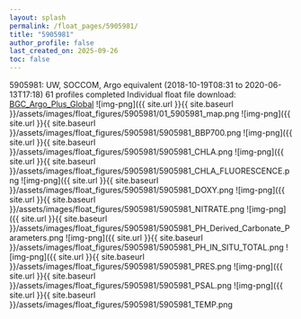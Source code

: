 ```yaml
---
layout: splash
permalink: /float_pages/5905981/
title: "5905981"
author_profile: false
last_created_on: 2025-09-26
toc: false
---
```

 
5905981: UW, SOCCOM, Argo equivalent (2018-10-19T08:31 to 2020-06-13T17:18)
61 profiles completed
Individual float file download: [BGC_Argo_Plus_Global](https://ftp.soest.hawaii.edu/bgc_argo_plus/Individual_Floats/outliers_removed/5905981_Sprof_processed.nc)
![img-png]({{ site.url }}{{ site.baseurl }}/assets/images/float_figures/5905981/01_5905981_map.png
![img-png]({{ site.url }}{{ site.baseurl }}/assets/images/float_figures/5905981/5905981_BBP700.png
![img-png]({{ site.url }}{{ site.baseurl }}/assets/images/float_figures/5905981/5905981_CHLA.png
![img-png]({{ site.url }}{{ site.baseurl }}/assets/images/float_figures/5905981/5905981_CHLA_FLUORESCENCE.png
![img-png]({{ site.url }}{{ site.baseurl }}/assets/images/float_figures/5905981/5905981_DOXY.png
![img-png]({{ site.url }}{{ site.baseurl }}/assets/images/float_figures/5905981/5905981_NITRATE.png
![img-png]({{ site.url }}{{ site.baseurl }}/assets/images/float_figures/5905981/5905981_PH_Derived_Carbonate_Parameters.png
![img-png]({{ site.url }}{{ site.baseurl }}/assets/images/float_figures/5905981/5905981_PH_IN_SITU_TOTAL.png
![img-png]({{ site.url }}{{ site.baseurl }}/assets/images/float_figures/5905981/5905981_PRES.png
![img-png]({{ site.url }}{{ site.baseurl }}/assets/images/float_figures/5905981/5905981_PSAL.png
![img-png]({{ site.url }}{{ site.baseurl }}/assets/images/float_figures/5905981/5905981_TEMP.png
